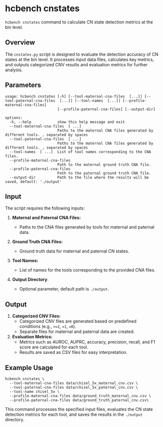 # hcbench cnstates

`hcbench cnstates` command to calculate CN state detection metrics at the bin level.

## Overview

The `cnstates.py` script is designed to evaluate the detection accuracy of CN states at the bin level. It processes input data files, calculates key metrics, and outputs categorized CNV results and evaluation metrics for further analysis.

## Parameters
```shell
usage: hcbench cnstates [-h] [--tool-maternal-cna-files  [...]] [--tool-paternal-cna-files  [...]] [--tool-names  [...]] [--profile-maternal-cna-files]
                        [--profile-paternal-cna-files] [--output-dir]

options:
  -h, --help            show this help message and exit
  --tool-maternal-cna-files  [ ...]
                        Paths to the maternal CNA files generated by different tools. , separated by spaces
  --tool-paternal-cna-files  [ ...]
                        Paths to the maternal CNA files generated by different tools. , separated by spaces
  --tool-names  [ ...]  List of tool names corresponding to the CNA files.
  --profile-maternal-cna-files 
                        Path to the maternal ground truth CNA file.
  --profile-paternal-cna-files 
                        Path to the paternal ground truth CNA file.
  --output-dir          Path to the file where the results will be saved, default: './output'
```

## Input

The script requires the following inputs:

1. **Maternal and Paternal CNA Files:**
   - Paths to the CNA files generated by tools for maternal and paternal data.

2. **Ground Truth CNA Files:**
   - Ground truth data for maternal and paternal CN states.

3. **Tool Names:**
   - List of names for the tools corresponding to the provided CNA files.

4. **Output Directory**:
   - Optional parameter, default path is `./output`.

## Output

1. **Categorized CNV Files:**
   - Categorized CNV files are generated based on predefined conditions (e.g., `>=2`, `=1`, `=0`).
   - Separate files for maternal and paternal data are created.
2. **Evaluation Metrics:**
   - Metrics such as AUROC, AUPRC, accuracy, precision, recall, and F1 score are calculated for each tool.
   - Results are saved as CSV files for easy interpretation.

## Example Usage

```shell
hcbench cnstates \
  --tool-maternal-cna-files data/chisel_5x_maternal_cnv.csv \
  --tool-paternal-cna-files data/chisel_5x_paternal_cnv.csv \
  --tool-name chisel_5x \
  --profile-maternal-cna-files data/ground_truth_maternal_cnv.csv \
  --profile-paternal-cna-files data/ground_truth_paternal_cnv.csv\
```

This command processes the specified input files, evaluates the CN state detection metrics for each tool, and saves the results in the `./output` directory.


